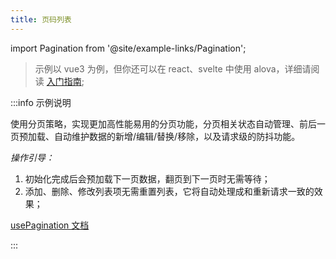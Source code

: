 ```yaml
---
title: 页码列表
---
```


import Pagination from '@site/example-links/Pagination';

> 示例以 vue3 为例，但你还可以在 react、svelte 中使用 alova，详细请阅读 [入门指南](/v2/tutorial/getting-started);

<Pagination></Pagination>

:::info 示例说明

使用分页策略，实现更加高性能易用的分页功能，分页相关状态自动管理、前后一页预加载、自动维护数据的新增/编辑/替换/移除，以及请求级的防抖功能。

_操作引导：_

1. 初始化完成后会预加载下一页数据，翻页到下一页时无需等待；
2. 添加、删除、修改列表项无需重置列表，它将自动处理成和重新请求一致的效果；

[usePagination 文档](/v2/tutorial/strategy/usePagination)

:::
